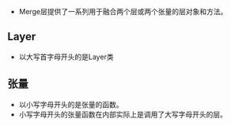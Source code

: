+ Merge层提供了一系列用于融合两个层或两个张量的层对象和方法。
## Layer
+ 以大写首字母开头的是Layer类
## 张量
+ 以小写字母开头的是张量的函数。
+ 小写字母开头的张量函数在内部实际上是调用了大写字母开头的层。
